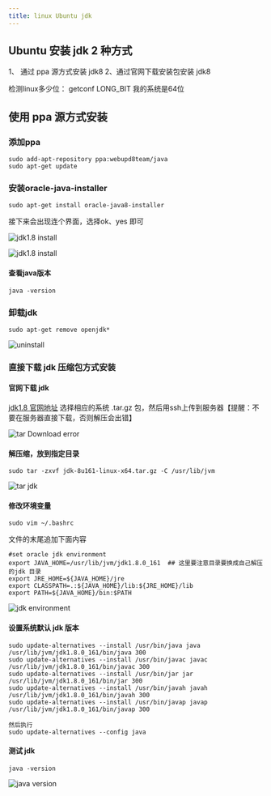 ```yaml
---
title: linux Ubuntu jdk
---
```

## Ubuntu 安装 jdk 2 种方式

1、 通过 ppa 源方式安装 jdk8
2、通过官网下载安装包安装 jdk8

检测linux多少位： getconf LONG_BIT    我的系统是64位

## 使用 ppa 源方式安装

### 添加ppa

```
sudo add-apt-repository ppa:webupd8team/java
sudo apt-get update
```

### 安装oracle-java-installer

```
sudo apt-get install oracle-java8-installer
```

接下来会出现连个界面，选择ok、yes 即可

![jdk1.8 install](/img/jdk/installer.png "jdk1.8 install")

![jdk1.8 install](/img/jdk/installer.png "jdk1.8 install02")

#### 查看java版本

```
java -version
```

### 卸载jdk

```
sudo apt-get remove openjdk*
```

![uninstall](/img/jdk/uninstall.png "uninstall")

### 直接下载 jdk 压缩包方式安装

#### 官网下载 jdk

[jdk1.8 官网地址](http://www.oracle.com/technetwork/java/javase/downloads/java-archive-javase8-2177648.html "jdk1.8 官网地址")    选择相应的系统 .tar.gz 包，然后用ssh上传到服务器【提醒：不要在服务器直接下载，否则解压会出错】

![tar Download error](/img/jdk/tar_download_error.png "tar Download error")

#### 解压缩，放到指定目录

```
sudo tar -zxvf jdk-8u161-linux-x64.tar.gz -C /usr/lib/jvm
```

![tar jdk](/img/jdk/tar_jdk.png "tar jdk")

#### 修改环境变量

```
sudo vim ~/.bashrc
```

文件的末尾追加下面内容

```
#set oracle jdk environment
export JAVA_HOME=/usr/lib/jvm/jdk1.8.0_161  ## 这里要注意目录要换成自己解压的jdk 目录
export JRE_HOME=${JAVA_HOME}/jre  
export CLASSPATH=.:${JAVA_HOME}/lib:${JRE_HOME}/lib  
export PATH=${JAVA_HOME}/bin:$PATH  
```

![jdk environment](/img/jdk/jdk_environment.png "jdk environment")

#### 设置系统默认 jdk 版本

```
sudo update-alternatives --install /usr/bin/java java /usr/lib/jvm/jdk1.8.0_161/bin/java 300  
sudo update-alternatives --install /usr/bin/javac javac /usr/lib/jvm/jdk1.8.0_161/bin/javac 300  
sudo update-alternatives --install /usr/bin/jar jar /usr/lib/jvm/jdk1.8.0_161/bin/jar 300   
sudo update-alternatives --install /usr/bin/javah javah /usr/lib/jvm/jdk1.8.0_161/bin/javah 300   
sudo update-alternatives --install /usr/bin/javap javap /usr/lib/jvm/jdk1.8.0_161/bin/javap 300  

然后执行
sudo update-alternatives --config java
```

#### 测试 jdk

```
java -version
```

![java version](/img/jdk/java_version.png "java version" )

































